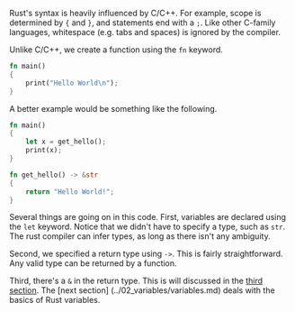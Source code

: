 Rust's syntax is heavily influenced by C/C++. For example, scope is determined 
by `{` and `}`, and statements end with a `;`. Like other C-family languages, 
whitespace (e.g. tabs and spaces) is ignored by the compiler. 

Unlike C/C++, we create a function using the `fn` keyword.

```rust
fn main()
{
	print("Hello World\n");
}
```

A better example would be something like the following.

```rust
fn main()
{
	let x = get_hello();
	print(x);
}

fn get_hello() -> &str
{
	return "Hello World!";
}
```

Several things are going on in this code. First, variables are declared using 
the `let` keyword. Notice that we didn't have to specify a type, such as `str`.
The rust compiler can infer types, as long as there isn't any ambiguity. 

Second, we specified a return type using `->`. This is fairly straightforward. 
Any valid type can be returned by a function.

Third, there's a `&` in the return type. This is will discussed in the [third 
section](../03_pointers/pointers.md). The [next section]
(../02_variables/variables.md) deals with the basics of Rust variables.
